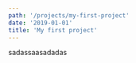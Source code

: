 ```yaml
---
path: '/projects/my-first-project'
date: '2019-01-01'
title: 'My first project'
---
```

sadassaasadadas
